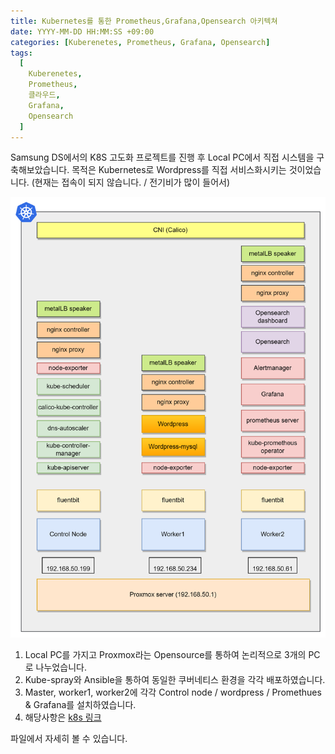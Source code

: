 ```yaml
---
title: Kubernetes를 통한 Prometheus,Grafana,Opensearch 아키텍쳐
date: YYYY-MM-DD HH:MM:SS +09:00
categories: [Kuberenetes, Prometheus, Grafana, Opensearch]
tags:
  [
    Kuberenetes,
    Prometheus,
    클라우드,
    Grafana,
    Opensearch
  ]
---
```


Samsung DS에서의 K8S 고도화 프로젝트를 진행 후 Local PC에서 직접 시스템을 구축해보았습니다.
목적은 Kubernetes로 Wordpress를 직접 서비스화시키는 것이었습니다. (현재는 접속이 되지 않습니다. / 전기비가 많이 들어서)

![k8s architecture](https://github.com/Sosimina/sosimina.github.io/blob/main/k8s_architecture.png?raw=true)


1. Local PC를 가지고 Proxmox라는 Opensource를 통하여 논리적으로 3개의 PC로 나누었습니다.
2. Kube-spray와 Ansible을 통하여 동일한 쿠버네티스 환경을 각각 배포하였습니다.
3. Master, worker1, worker2에 각각 Control node / wordpress / Promethues & Grafana를 설치하였습니다.
4. 해당사항은 
[k8s 링크](https://github.com/Sosimina/k8s_local/blob/main/K8s_Project/Kubernetes_local_sangwon.docx)

파일에서 자세히 볼 수 있습니다.

